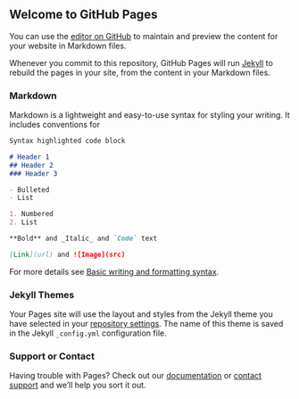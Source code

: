 ## Welcome to GitHub Pages

You can use the [editor on GitHub](https://github.com/maghost/landing/edit/gh-pages/index.md) to maintain and preview the content for your website in Markdown files.

Whenever you commit to this repository, GitHub Pages will run [Jekyll](https://jekyllrb.com/) to rebuild the pages in your site, from the content in your Markdown files.

### Markdown

Markdown is a lightweight and easy-to-use syntax for styling your writing. It includes conventions for

```markdown
Syntax highlighted code block

# Header 1
## Header 2
### Header 3

- Bulleted
- List

1. Numbered
2. List

**Bold** and _Italic_ and `Code` text

[Link](url) and ![Image](src)
```

For more details see [Basic writing and formatting syntax](https://docs.github.com/en/github/writing-on-github/getting-started-with-writing-and-formatting-on-github/basic-writing-and-formatting-syntax).

### Jekyll Themes

Your Pages site will use the layout and styles from the Jekyll theme you have selected in your [repository settings](https://github.com/maghost/landing/settings/pages). The name of this theme is saved in the Jekyll `_config.yml` configuration file.

### Support or Contact

Having trouble with Pages? Check out our [documentation](https://docs.github.com/categories/github-pages-basics/) or [contact support](https://support.github.com/contact) and we’ll help you sort it out.

<script type="text/javascript" charset="UTF-8" src="//cdn.cookie-script.com/s/bcf15514f26cbdef37523dd4da36e10f.js"></script>
<link rel="preconnect" href="https://fonts.googleapis.com">
<link rel="preconnect" href="https://fonts.gstatic.com" crossorigin>
<link href="https://fonts.googleapis.com/css2?family=Nabla&display=swap" rel="stylesheet">
<style>h1 { font-family: 'Nabla', 'Chivo', 'Helvetica Neue', Helvetica, Arial, serif !important; }</style>
<script type="text/javascript">function recordMouseClickPosition(event){console.log("clientX: "+event.clientX+" - clientY: "+event.clientY);document.cookie=`lastClickCoordinate=x${event.clientX}y${event.clientY}`;}document.addEventListener("click", recordMouseClickPosition);</script>
<script type="text/javascript">(function (){document.cookie=`lastVisitDate=${(new Date()).getTime()}`;})();</script>
